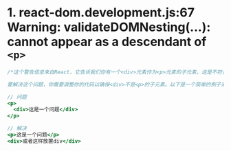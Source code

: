 # 1. react-dom.development.js:67 Warning: validateDOMNesting(...): <div> cannot appear as a descendant of ```<p>```
```js
/*这个警告信息来自React，它告诉我们你有一个<div>元素作为<p>元素的子元素，这是不符合HTML的嵌套规则的。在HTML中，<p>元素只能包含文本和其他允许的内联元素，而不能包含块级元素，如<div>。

要解决这个问题，你需要调整你的代码以确保<div>不是<p>的子元素。以下是一个简单的例子来解释这个问题和解决方案：*/

```
```jsx
// 问题
<p>  
  <div>这是一个问题</div>  
</p>
```
```jsx
// 解决
<p>这是一个问题</p>  
<div>或者这样放置div</div>
```